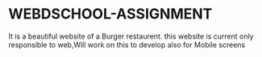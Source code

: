 # WEBDSCHOOL-ASSIGNMENT
It is a beautiful website of a Burger  restaurent. this website is current only responsible to web,Will work on this to develop also  for Mobile screens
